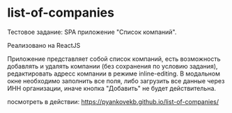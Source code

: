 # list-of-companies

Тестовое задание: SPA приложение "Список компаний".

Реализовано на ReactJS

Приложение представляет собой список компаний, есть возможность добавлять и удалять компании (без сохранения по условию задания), редактировать адресс компании в режиме inline-editing. В модальном окне необходимо заполнить все поля, либо загрузить все данные через ИНН организации, иначе кнопка "Добавить" не будет действительна.

посмотреть в действии: 
https://pyankovekb.github.io/list-of-companies/
